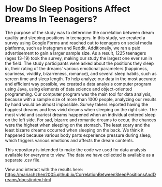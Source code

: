 # How Do Sleep Positions Affect Dreams In Teenagers?
The purpose of the study was to determine the correlation between dream quality and sleeping positions in teenagers. In this study, we created a survey using Google Forms and reached out to teenagers on social media platforms, such as Instagram and Reddit. Additionally, we ran a paid advertisement to gain a larger sample size. As a result, 1225 teenagers (ages 13-19) took the survey, making our study the largest one ever run in the field. The study participants were asked about the positions they sleep in, their rating of the dreams' various emotional parameters (happiness, scariness, vividity, bizarreness, romance), and several sleep habits, such as screen time and sleep length. To help analyze our data in the most accurate and efficient way possible, we created a data analysis computer program using Java, using elements of data science and object-oriented programming. Our computer program was the main tool for data analysis, because with a sample size of more than 1000 people, analyzing our results by hand would be almost impossible. Survey takers reported having the happiest dreams and less vivid dreams when sleeping on the right side. The most vivid and scariest dreams happened when an individual entered sleep on the left side. For sad, bizarre and romantic dreams to occur, the chances were the highest when sleeping on the stomach. The least scary and the least bizarre dreams occurred when sleeping on the back. We think it happened because various body parts experience pressure during sleep, which triggers various emotions and affects the dream contents.

This repository is intended to make the code we used for data analysis available for everyone to view. The data we have collected is available as a separate .csv file.

View and interact with the results here: https://mariachzhen2005.github.io/CorrelationBetweenSleepPositionsAndDreams/docs/index.html
